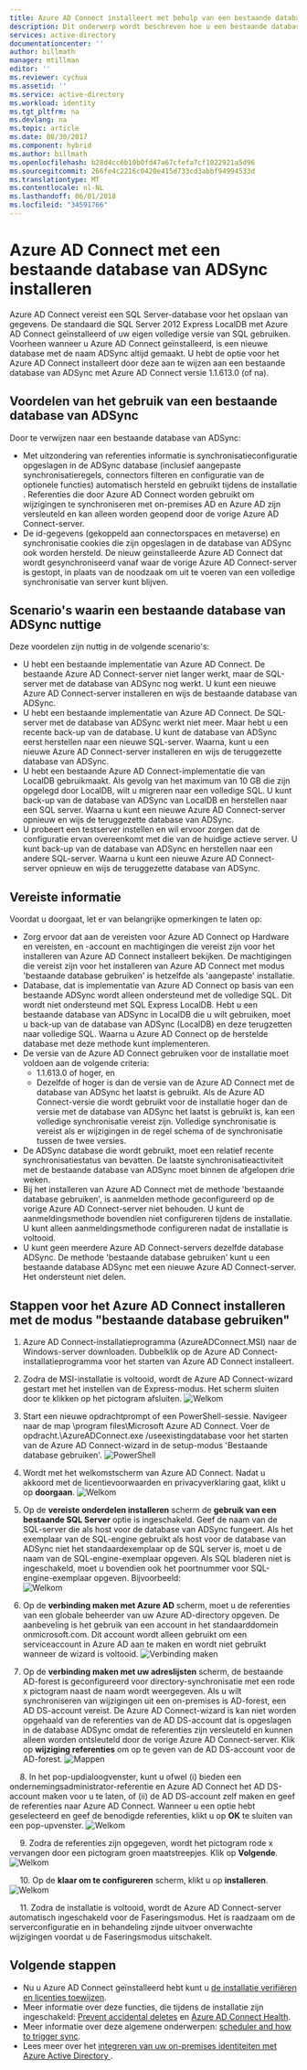 ```yaml
---
title: Azure AD Connect installeert met behulp van een bestaande database van ADSync | Microsoft Docs
description: Dit onderwerp wordt beschreven hoe u een bestaande database van ADSync gebruikt.
services: active-directory
documentationcenter: ''
author: billmath
manager: mtillman
editor: ''
ms.reviewer: cychua
ms.assetid: ''
ms.service: active-directory
ms.workload: identity
ms.tgt_pltfrm: na
ms.devlang: na
ms.topic: article
ms.date: 08/30/2017
ms.component: hybrid
ms.author: billmath
ms.openlocfilehash: b28d4cc6b10b0fd47a67cfefa7cf1022921a5d96
ms.sourcegitcommit: 266fe4c2216c0420e415d733cd3abbf94994533d
ms.translationtype: MT
ms.contentlocale: nl-NL
ms.lasthandoff: 06/01/2018
ms.locfileid: "34591766"
---
```

# <a name="install-azure-ad-connect-using-an-existing-adsync-database"></a>Azure AD Connect met een bestaande database van ADSync installeren
Azure AD Connect vereist een SQL Server-database voor het opslaan van gegevens. De standaard die SQL Server 2012 Express LocalDB met Azure AD Connect geïnstalleerd of uw eigen volledige versie van SQL gebruiken. Voorheen wanneer u Azure AD Connect geïnstalleerd, is een nieuwe database met de naam ADSync altijd gemaakt. U hebt de optie voor het Azure AD Connect installeert door deze aan te wijzen aan een bestaande database van ADSync met Azure AD Connect versie 1.1.613.0 (of na).

## <a name="benefits-of-using-an-existing-adsync-database"></a>Voordelen van het gebruik van een bestaande database van ADSync
Door te verwijzen naar een bestaande database van ADSync:

- Met uitzondering van referenties informatie is synchronisatieconfiguratie opgeslagen in de ADSync database (inclusief aangepaste synchronisatieregels, connectors filteren en configuratie van de optionele functies) automatisch hersteld en gebruikt tijdens de installatie . Referenties die door Azure AD Connect worden gebruikt om wijzigingen te synchroniseren met on-premises AD en Azure AD zijn versleuteld en kan alleen worden geopend door de vorige Azure AD Connect-server.
- De id-gegevens (gekoppeld aan connectorspaces en metaverse) en synchronisatie cookies die zijn opgeslagen in de database van ADSync ook worden hersteld. De nieuw geïnstalleerde Azure AD Connect dat wordt gesynchroniseerd vanaf waar de vorige Azure AD Connect-server is gestopt, in plaats van de noodzaak om uit te voeren van een volledige synchronisatie van server kunt blijven.

## <a name="scenarios-where-using-an-existing-adsync-database-is-beneficial"></a>Scenario's waarin een bestaande database van ADSync nuttige
Deze voordelen zijn nuttig in de volgende scenario's:


- U hebt een bestaande implementatie van Azure AD Connect. De bestaande Azure AD Connect-server niet langer werkt, maar de SQL-server met de database van ADSync nog werkt. U kunt een nieuwe Azure AD Connect-server installeren en wijs de bestaande database van ADSync. 
- U hebt een bestaande implementatie van Azure AD Connect. De SQL-server met de database van ADSync werkt niet meer. Maar hebt u een recente back-up van de database. U kunt de database van ADSync eerst herstellen naar een nieuwe SQL-server. Waarna, kunt u een nieuwe Azure AD Connect-server installeren en wijs de teruggezette database van ADSync.
- U hebt een bestaande Azure AD Connect-implementatie die van LocalDB gebruikmaakt. Als gevolg van het maximum van 10 GB die zijn opgelegd door LocalDB, wilt u migreren naar een volledige SQL. U kunt back-up van de database van ADSync van LocalDB en herstellen naar een SQL server. Waarna u kunt een nieuwe Azure AD Connect-server opnieuw en wijs de teruggezette database van ADSync.
- U probeert een testserver instellen en wil ervoor zorgen dat de configuratie ervan overeenkomt met die van de huidige actieve server. U kunt back-up van de database van ADSync en herstellen naar een andere SQL-server. Waarna u kunt een nieuwe Azure AD Connect-server opnieuw en wijs de teruggezette database van ADSync.

## <a name="prerequisite-information"></a>Vereiste informatie

Voordat u doorgaat, let er van belangrijke opmerkingen te laten op:

- Zorg ervoor dat aan de vereisten voor Azure AD Connect op Hardware en vereisten, en -account en machtigingen die vereist zijn voor het installeren van Azure AD Connect installeert bekijken. De machtigingen die vereist zijn voor het installeren van Azure AD Connect met modus 'bestaande database gebruiken' is hetzelfde als 'aangepaste' installatie.
- Database, dat is implementatie van Azure AD Connect op basis van een bestaande ADSync wordt alleen ondersteund met de volledige SQL. Dit wordt niet ondersteund met SQL Express LocalDB. Hebt u een bestaande database van ADSync in LocalDB die u wilt gebruiken, moet u back-up van de database van ADSync (LocalDB) en deze terugzetten naar volledige SQL. Waarna u Azure AD Connect op de herstelde database met deze methode kunt implementeren.
- De versie van de Azure AD Connect gebruiken voor de installatie moet voldoen aan de volgende criteria:
    - 1.1.613.0 of hoger, en
    - Dezelfde of hoger is dan de versie van de Azure AD Connect met de database van ADSync het laatst is gebruikt. Als de Azure AD Connect-versie die wordt gebruikt voor de installatie hoger dan de versie met de database van ADSync het laatst is gebruikt is, kan een volledige synchronisatie vereist zijn.  Volledige synchronisatie is vereist als er wijzigingen in de regel schema of de synchronisatie tussen de twee versies. 
- De ADSync database die wordt gebruikt, moet een relatief recente synchronisatiestatus van bevatten. De laatste synchronisatieactiviteit met de bestaande database van ADSync moet binnen de afgelopen drie weken.
- Bij het installeren van Azure AD Connect met de methode 'bestaande database gebruiken', is aanmelden methode geconfigureerd op de vorige Azure AD Connect-server niet behouden. U kunt de aanmeldingsmethode bovendien niet configureren tijdens de installatie. U kunt alleen aanmeldingsmethode configureren nadat de installatie is voltooid.
- U kunt geen meerdere Azure AD Connect-servers dezelfde database ADSync. De methode 'bestaande database gebruiken' kunt u een bestaande database ADSync met een nieuwe Azure AD Connect-server. Het ondersteunt niet delen.

## <a name="steps-to-install-azure-ad-connect-with-use-existing-database-mode"></a>Stappen voor het Azure AD Connect installeren met de modus "bestaande database gebruiken"
1.  Azure AD Connect-installatieprogramma (AzureADConnect.MSI) naar de Windows-server downloaden. Dubbelklik op de Azure AD Connect-installatieprogramma voor het starten van Azure AD Connect installeert.
2.  Zodra de MSI-installatie is voltooid, wordt de Azure AD Connect-wizard gestart met het instellen van de Express-modus. Het scherm sluiten door te klikken op het pictogram afsluiten.
![Welkom](media/active-directory-aadconnect-existing-database/db1.png)
3.  Start een nieuwe opdrachtprompt of een PowerShell-sessie. Navigeer naar de map <drive>\program files\Microsoft Azure AD Connect. Voer de opdracht.\AzureADConnect.exe /useexistingdatabase voor het starten van de Azure AD Connect-wizard in de setup-modus 'Bestaande database gebruiken'.
![PowerShell](media/active-directory-aadconnect-existing-database/db2.png)
4.  Wordt met het welkomstscherm van Azure AD Connect. Nadat u akkoord met de licentievoorwaarden en privacyverklaring gaat, klikt u op **doorgaan**.
![Welkom](media/active-directory-aadconnect-existing-database/db3.png)
5.  Op de **vereiste onderdelen installeren** scherm de **gebruik van een bestaande SQL Server** optie is ingeschakeld. Geef de naam van de SQL-server die als host voor de database van ADSync fungeert. Als het exemplaar van de SQL-engine gebruikt als host voor de database van ADSync niet het standaardexemplaar op de SQL server is, moet u de naam van de SQL-engine-exemplaar opgeven. Als SQL bladeren niet is ingeschakeld, moet u bovendien ook het poortnummer voor SQL-engine-exemplaar opgeven. Bijvoorbeeld:         
![Welkom](media/active-directory-aadconnect-existing-database/db4.png)           

6.  Op de **verbinding maken met Azure AD** scherm, moet u de referenties van een globale beheerder van uw Azure AD-directory opgeven. De aanbeveling is het gebruik van een account in het standaarddomein onmicrosoft.com. Dit account wordt alleen gebruikt om een serviceaccount in Azure AD aan te maken en wordt niet gebruikt wanneer de wizard is voltooid.
![Verbinding maken](media/active-directory-aadconnect-existing-database/db5.png)
 
7.  Op de **verbinding maken met uw adreslijsten** scherm, de bestaande AD-forest is geconfigureerd voor directory-synchronisatie met een rode x pictogram naast de naam wordt weergegeven. Als u wilt synchroniseren van wijzigingen uit een on-premises is AD-forest, een AD DS-account vereist. De Azure AD Connect-wizard is kan niet worden opgehaald van de referenties van de AD DS-account dat is opgeslagen in de database ADSync omdat de referenties zijn versleuteld en kunnen alleen worden ontsleuteld door de vorige Azure AD Connect-server. Klik op **wijziging referenties** om op te geven van de AD DS-account voor de AD-forest.
![Mappen](media/active-directory-aadconnect-existing-database/db6.png)
 
 
8.  In het pop-updialoogvenster, kunt u ofwel (i) bieden een ondernemingsadministrator-referentie en Azure AD Connect het AD DS-account maken voor u te laten, of (ii) de AD DS-account zelf maken en geef de referenties naar Azure AD Connect. Wanneer u een optie hebt geselecteerd en geef de benodigde referenties, klikt u op **OK** te sluiten van een pop-upvenster.
![Welkom](media/active-directory-aadconnect-existing-database/db7.png)
 
 
9.  Zodra de referenties zijn opgegeven, wordt het pictogram rode x vervangen door een pictogram groen maatstreepjes. Klik op **Volgende**.
![Welkom](media/active-directory-aadconnect-existing-database/db8.png)
 
 
10. Op de **klaar om te configureren** scherm, klikt u op **installeren**.
![Welkom](media/active-directory-aadconnect-existing-database/db9.png)
 
 
11. Zodra de installatie is voltooid, wordt de Azure AD Connect-server automatisch ingeschakeld voor de Faseringsmodus. Het is raadzaam om de serverconfiguratie en in behandeling zijnde uitvoer onverwachte wijzigingen voordat u de Faseringsmodus uitschakelt. 

## <a name="next-steps"></a>Volgende stappen

- Nu u Azure AD Connect geïnstalleerd hebt kunt u [de installatie verifiëren en licenties toewijzen](active-directory-aadconnect-whats-next.md).
- Meer informatie over deze functies, die tijdens de installatie zijn ingeschakeld: [Prevent accidental deletes](active-directory-aadconnectsync-feature-prevent-accidental-deletes.md) en [Azure AD Connect Health](../connect-health/active-directory-aadconnect-health-sync.md).
- Meer informatie over deze algemene onderwerpen: [scheduler and how to trigger sync](active-directory-aadconnectsync-feature-scheduler.md).
- Lees meer over het [integreren van uw on-premises identiteiten met Azure Active Directory ](active-directory-aadconnect.md).
